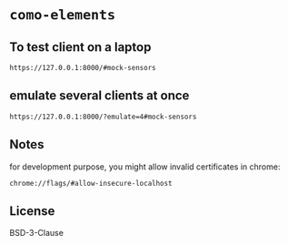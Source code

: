 # `como-elements`

## To test client on a laptop

```
https://127.0.0.1:8000/#mock-sensors
```

## emulate several clients at once

```
https://127.0.0.1:8000/?emulate=4#mock-sensors
```

## Notes

for development purpose, you might allow invalid certificates in chrome:

```
chrome://flags/#allow-insecure-localhost
```

## License

BSD-3-Clause
